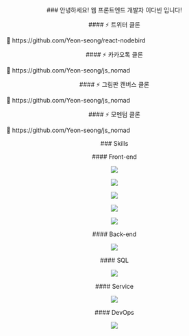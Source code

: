 <p align="center">### 안녕하세요! 웹 프론트엔드 개발자 이다빈 입니다!</p>

<p align="center"></p>
<p align="center">#### ⚡ 트위터 클론</p>
<p align="center"></p>🔗 https://github.com/Yeon-seong/react-nodebird

<p align="center">#### ⚡ 카카오톡 클론</p>
<p align="center"></p>🔗 https://github.com/Yeon-seong/js_nomad

<p align="center">#### ⚡ 그림판 캔버스 클론</p>
<p align="center"></p>🔗 https://github.com/Yeon-seong/js_nomad

<p align="center">#### ⚡ 모멘텀 클론</p>
<p align="center"></p>🔗 https://github.com/Yeon-seong/js_nomad

<p align="center">### Skills</p>
<p align="center">#### Front-end</p>
<p align="center"><img src="https://img.shields.io/badge/HTML5-E34F26?style=for-the-badge&logo=html5&logoColor=white"/></p>
<p align="center"><img src="https://img.shields.io/badge/CSS3-1572B6?style=for-the-badge&logo=css3&logoColor=white"/></p>
<p align="center"><img src="https://img.shields.io/badge/JavaScript-F7DF1E?style=for-the-badge&logo=JavaScript&logoColor=white"/></p>
<p align="center"><img src="https://img.shields.io/badge/React-20232A?style=for-the-badge&logo=react&logoColor=61DAFB"/></p>
<p align="center"><img src="https://img.shields.io/badge/Next.js-000?logo=nextdotjs&logoColor=fff&style=for-the-badge"/></p>

<p align="center">#### Back-end</p>
<p align="center"><img src="https://img.shields.io/badge/Node.js-43853D?style=for-the-badge&logo=node.js&logoColor=white"/></p>

<p align="center">#### SQL</p>
<p align="center"><img src="https://img.shields.io/badge/MySQL-005C84?style=for-the-badge&logo=mysql&logoColor=white"/></p>

<p align="center">#### Service</p>
<p align="center"><img src="https://img.shields.io/badge/Amazon_AWS-FF9900?style=for-the-badge&logo=amazonaws&logoColor=white"/></p>

<p align="center">#### DevOps</p>
<p align="center"><img src="https://img.shields.io/badge/GitHub-100000?style=for-the-badge&logo=github&logoColor=white"/></p>
